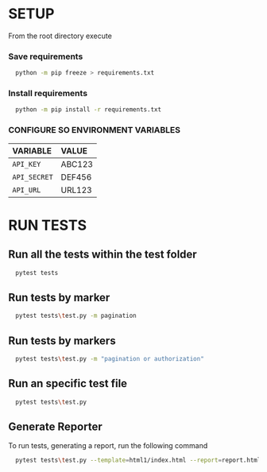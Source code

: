 
# SETUP

From the root directory execute

### Save requirements
```bash
  python -m pip freeze > requirements.txt
```

### Install requirements
```bash
  python -m pip install -r requirements.txt
```


### CONFIGURE SO ENVIRONMENT VARIABLES

| VARIABLE     | VALUE     |
| :--------    | :-------  | 
| `API_KEY`    | ABC123    |
| `API_SECRET` | DEF456    |
| `API_URL`    | URL123    |


# RUN TESTS

## Run all the tests within the test folder
```bash
  pytest tests
```

## Run tests by marker
```bash
  pytest tests\test.py -m pagination
```

## Run tests by markers
```bash
  pytest tests\test.py -m "pagination or authorization"
```

## Run an specific test file
```bash
  pytest tests\test.py
```

## Generate Reporter
To run tests, generating a report, run the following command

```bash
  pytest tests\test.py --template=html1/index.html --report=report.html
```
